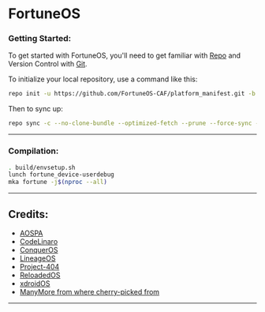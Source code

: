 # FortuneOS

### Getting Started:
To get started with FortuneOS, you'll need to get familiar with [Repo](https://source.android.com/source/using-repo.html) and Version Control with [Git](https://source.android.com/source/version-control.html).

To initialize your local repository, use a command like this:
```bash
repo init -u https://github.com/FortuneOS-CAF/platform_manifest.git -b usagi
```

Then to sync up:
```bash
repo sync -c --no-clone-bundle --optimized-fetch --prune --force-sync -j$(nproc --all)
```
---------------------------------------------------------------------------------------
### Compilation:
```bash
. build/envsetup.sh
lunch fortune_device-userdebug
mka fortune -j$(nproc --all)
```
---------------------------------------------------------------------------------------
## Credits:
* [AOSPA](https://github.com/AOSPA)
* [CodeLinaro](https://git.codelinaro.org/clo)
* [ConquerOS](https://github.com/ConquerOS)
* [LineageOS](https://github.com/LineageOS)
* [Project-404](https://github.com/p404)
* [ReloadedOS](https://github.com/ReloadedOS)
* [xdroidOS](https://github.com/xdroid-oss)
* [ManyMore from where cherry-picked from](https://github.com)
---------------------------------------------------------------------------------------
